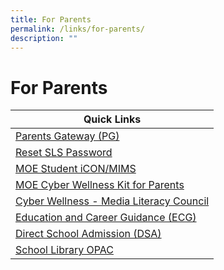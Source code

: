 ```yaml
---
title: For Parents
permalink: /links/for-parents/
description: ""
---
```

# **For Parents**

| Quick Links 	|
|---	|
| [Parents Gateway (PG)](https://pg.moe.edu.sg/)     	|
| [Reset SLS Password](https://sites.google.com/moe.edu.sg/alps/home) 	|
| [MOE Student iCON/MIMS ](/files/ALPS%20FAQs%20on%20Student%20iCON%20updated%20March%202023%20.pdf)  	|
| [MOE Cyber Wellness Kit for Parents](/files/cyber-wellness-for-your-child.pdf) 	|
| [Cyber Wellness - Media Literacy Council](https://www.betterinternet.sg/Resources/Resources-Listing?topic=everything&persona=parents)  	|
| [Education and Career Guidance (ECG)](https://www.myskillsfuture.gov.sg/content/student/en/primary.html)  	|
| [Direct School Admission (DSA)](https://www.moe.gov.sg/secondary/dsa) 	|
[School Library OPAC](https://schoolibrary.moe.edu.sg/alexandrapri/cgi-bin/spydus.exe/MSGTRN/WPAC/HOME)      |